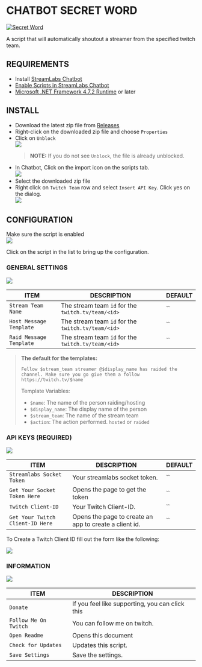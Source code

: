 # CHATBOT SECRET WORD
[![Secret Word](https://github.com/camalot/chatbot-secretword/actions/workflows/build.yml/badge.svg)](https://github.com/camalot/chatbot-secretword/actions/workflows/build.yml)

A script that will automatically shoutout a streamer from the specified twitch team.


## REQUIREMENTS

- Install [StreamLabs Chatbot](https://streamlabs.com/chatbot)
- [Enable Scripts in StreamLabs Chatbot](https://github.com/StreamlabsSupport/Streamlabs-Chatbot/wiki/Prepare-&-Import-Scripts)
- [Microsoft .NET Framework 4.7.2 Runtime](https://dotnet.microsoft.com/download/dotnet-framework/net472) or later

## INSTALL

- Download the latest zip file from [Releases](https://github.com/camalot/chatbot-secretword/releases/latest)
- Right-click on the downloaded zip file and choose `Properties`
- Click on `Unblock`  
[![](https://i.imgur.com/vehSSn7l.png)](https://i.imgur.com/vehSSn7.png)  
  > **NOTE:** If you do not see `Unblock`, the file is already unblocked.
- In Chatbot, Click on the import icon on the scripts tab.  
  ![](https://i.imgur.com/16JjCvR.png)
- Select the downloaded zip file
- Right click on `Twitch Team` row and select `Insert API Key`. Click yes on the dialog.  
[![](https://i.imgur.com/AWmtHKFl.png)](https://i.imgur.com/AWmtHKF.png)  

## CONFIGURATION

Make sure the script is enabled  
[![](https://i.imgur.com/d8rAJN9l.png)](https://i.imgur.com/d8rAJN9.png)  

Click on the script in the list to bring up the configuration.

### GENERAL SETTINGS  

[![](https://i.imgur.com/o0UnLw4l.png)](https://i.imgur.com/o0UnLw4.png)  

| ITEM | DESCRIPTION | DEFAULT | 
| ---- | ----------- | ------- | 
| `Stream Team Name` | The stream team `id` for the `twitch.tv/team/<id>` | `` |  
| `Host Message Template` | The stream team `id` for the `twitch.tv/team/<id>` | `` |  
| `Raid Message Template` | The stream team `id` for the `twitch.tv/team/<id>` | `` |  

> **The default for the templates:**
>
> ```
> Fellow $stream_team streamer @$display_name has raided the channel. Make sure you go give them a follow https://twitch.tv/$name
> ```
> Template Variables:
> - `$name`: The name of the person raiding/hosting
> - `$display_name`: The display name of the person
> - `$stream_team`: The name of the stream team
> - `$action`: The action performed. `hosted` or `raided`


### API KEYS (REQUIRED)

[![](https://i.imgur.com/7VMWSyXl.png)](https://i.imgur.com/7VMWSyX.png)  

| ITEM | DESCRIPTION | DEFAULT | 
| ---- | ----------- | ------- | 
| `Streamlabs Socket Token` | Your streamlabs socket token. | `` |  
| `Get Your Socket Token Here` | Opens the page to get the token | `` |
| `Twitch Client-ID` | Your Twitch Client-ID. | `` |  
| `Get Your Twitch Client-ID Here` | Opens the page to create an app to create a client id. | `` |


To Create a Twitch Client ID fill out the form like the following:

[![](https://i.imgur.com/R3VD0D8l.png)](https://i.imgur.com/R3VD0D8.png)  



### INFORMATION  

[![](https://i.imgur.com/MKxaCXLl.png)](https://i.imgur.com/MKxaCXL.png)  

| ITEM | DESCRIPTION | 
| ---- | ----------- | 
| `Donate` | If you feel like supporting, you can click this |  
| `Follow Me On Twitch` | You can follow me on twitch. |  
| `Open Readme` | Opens this document |  
| `Check for Updates` | Updates this script. |  
| `Save Settings` | Save the settings. |  
